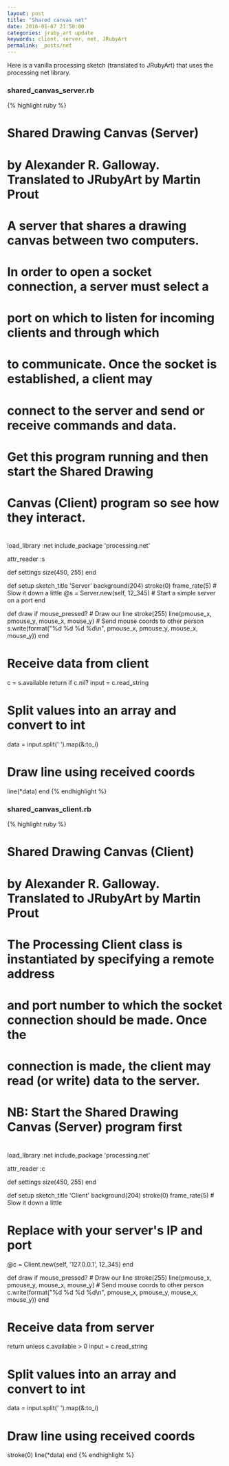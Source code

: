 ```yaml
---
layout: post
title: "Shared canvas net"
date: 2016-01-07 21:50:00
categories: jruby_art update
keywords: client, server, net, JRubyArt
permalink: _posts/net
---
```


Here is a vanilla processing sketch (translated to JRubyArt) that uses the processing net library.

### shared_canvas_server.rb

{% highlight ruby %}
# Shared Drawing Canvas (Server)
# by Alexander R. Galloway. Translated to JRubyArt by Martin Prout
#
# A server that shares a drawing canvas between two computers.
# In order to open a socket connection, a server must select a
# port on which to listen for incoming clients and through which
# to communicate. Once the socket is established, a client may
# connect to the server and send or receive commands and data.
# Get this program running and then start the Shared Drawing
# Canvas (Client) program so see how they interact.
#
load_library :net
include_package 'processing.net'

attr_reader :s

def settings
  size(450, 255)
end

def setup
  sketch_title 'Server'
  background(204)
  stroke(0)
  frame_rate(5) # Slow it down a little
  @s = Server.new(self, 12_345) # Start a simple server on a port
end

def draw
  if mouse_pressed?
    # Draw our line
    stroke(255)
    line(pmouse_x, pmouse_y, mouse_x, mouse_y)
    # Send mouse coords to other person
    s.write(format("%d %d %d %d\n", pmouse_x, pmouse_y, mouse_x, mouse_y))
  end
  # Receive data from client
  c = s.available
  return if c.nil?
  input = c.read_string
  # Split values into an array and convert to int
  data = input.split(' ').map(&:to_i)
  # Draw line using received coords
  line(*data)
end
{% endhighlight %}

### shared_canvas_client.rb

{% highlight ruby %}
# Shared Drawing Canvas (Client)
# by Alexander R. Galloway. Translated to JRubyArt by Martin Prout
#
# The Processing Client class is instantiated by specifying a remote address
# and port number to which the socket connection should be made. Once the
# connection is made, the client may read (or write) data to the server.
# NB: Start the Shared Drawing Canvas (Server) program first
#
load_library :net
include_package 'processing.net'

attr_reader :c

def settings
  size(450, 255)
end

def setup
  sketch_title 'Client'
  background(204)
  stroke(0)
  frame_rate(5) # Slow it down a little
  # Replace with your server's IP and port
  @c = Client.new(self, '127.0.0.1', 12_345)
end

def draw
  if mouse_pressed?
    # Draw our line
    stroke(255)
    line(pmouse_x, pmouse_y, mouse_x, mouse_y)
    # Send mouse coords to other person
    c.write(format("%d %d %d %d\n", pmouse_x, pmouse_y, mouse_x, mouse_y))
  end
  # Receive data from server
  return unless c.available > 0
  input = c.read_string
  # Split values into an array and convert to int
  data = input.split(' ').map(&:to_i)
  # Draw line using received coords
  stroke(0)
  line(*data)
end
{% endhighlight %}

